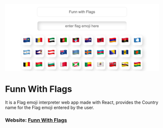 ![Funn-With-flags](images/fwf.png)

# Funn With Flags

It is a Flag emoji interpreter web app made with React, provides the Country name for the Flag emoji entered by the user.

### Website: [Funn With Flags](https://omf31.csb.app/)
